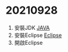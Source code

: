 # 20210928
1. 安裝JDK [JAVA](https://www.oracle.com/tw/java/technologies/javase/javase8-archive-downloads.html)
2. 安裝Eclipse [Eclipse](https://www.eclipse.org/downloads/)
3. 開啟Eclipse
